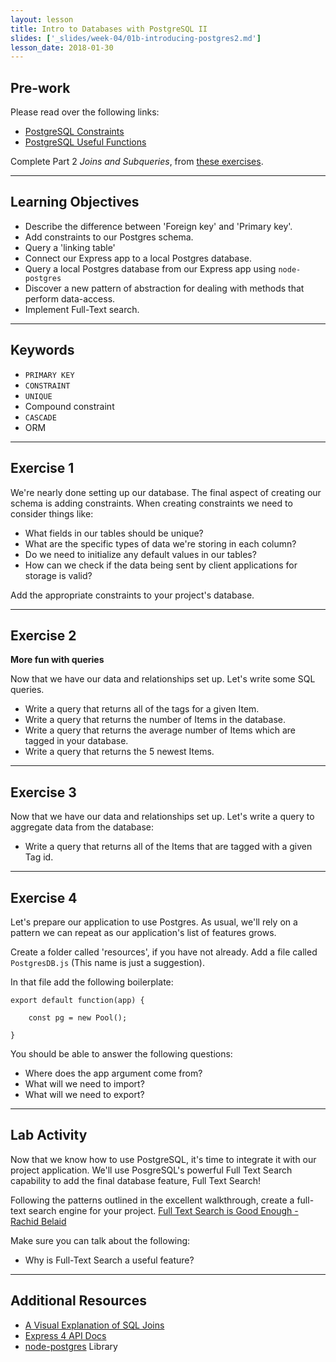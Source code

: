 ```yaml
---
layout: lesson
title: Intro to Databases with PostgreSQL II
slides: ['_slides/week-04/01b-introducing-postgres2.md']
lesson_date: 2018-01-30
---
```


## Pre-work

Please read over the following links:

* [PostgreSQL Constraints](https://www.tutorialspoint.com/postgresql/postgresql_constraints.htm)
* [PostgreSQL Useful Functions](https://www.tutorialspoint.com/postgresql/postgresql_useful_functions.htm)

Complete Part 2 _Joins and Subqueries_, from [these exercises](https://pgexercises.com/questions/joins/).

---

## Learning Objectives

* Describe the difference between 'Foreign key' and 'Primary key'.
* Add constraints to our Postgres schema.
* Query a 'linking table'
* Connect our Express app to a local Postgres database.
* Query a local Postgres database from our Express app using `node-postgres`
* Discover a new pattern of abstraction for dealing with methods that perform data-access.
* Implement Full-Text search.

---

## Keywords

* `PRIMARY KEY`
* `CONSTRAINT`
* `UNIQUE`
* Compound constraint
* `CASCADE`
* ORM

---

## Exercise 1

We're nearly done setting up our database. The final aspect of creating our schema is adding constraints.
When creating constraints we need to consider things like:

* What fields in our tables should be unique?
* What are the specific types of data we're storing in each column?
* Do we need to initialize any default values in our tables?
* How can we check if the data being sent by client applications for storage is valid?

Add the appropriate constraints to your project's database.

---

## Exercise 2

**More fun with queries**

Now that we have our data and relationships set up. Let's write some SQL queries.

* Write a query that returns all of the tags for a given Item.
* Write a query that returns the number of Items in the database.
* Write a query that returns the average number of Items which are tagged in your database.
* Write a query that returns the 5 newest Items.

---

## Exercise 3

Now that we have our data and relationships set up. Let's write a query to aggregate data from the database:

* Write a query that returns all of the Items that are tagged with a given Tag id.

---

## Exercise 4

Let's prepare our application to use Postgres. As usual, we'll rely on a pattern we can repeat as our
application's list of features grows.

Create a folder called 'resources', if you have not already. Add a file called `PostgresDB.js` (This name is just a suggestion).

In that file add the following boilerplate:

```
export default function(app) {

    const pg = new Pool();

}
```

You should be able to answer the following questions:

* Where does the app argument come from?
* What will we need to import?
* What will we need to export?

---

## Lab Activity

Now that we know how to use PostgreSQL, it's time to integrate it with our project application.
We'll use PosgreSQL's powerful Full Text Search capability to add the final database feature, Full Text Search!

Following the patterns outlined in the excellent walkthrough, create a full-text search engine for your project.
[Full Text Search is Good Enough - Rachid Belaid](http://rachbelaid.com/postgres-full-text-search-is-good-enough/)

Make sure you can talk about the following:

* Why is Full-Text Search a useful feature?

---

## Additional Resources

* [A Visual Explanation of SQL Joins](https://blog.codinghorror.com/a-visual-explanation-of-sql-joins/)
* [Express 4 API Docs](http://expressjs.com/tr/api.html)
* [node-postgres](https://node-postgres.com/) Library
